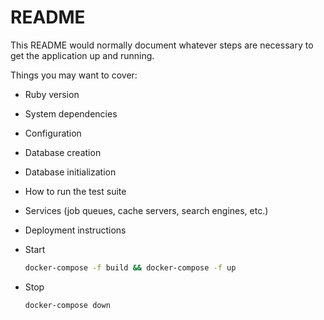 # README

This README would normally document whatever steps are necessary to get the
application up and running.

Things you may want to cover:

- Ruby version

- System dependencies

- Configuration

- Database creation

- Database initialization

- How to run the test suite

- Services (job queues, cache servers, search engines, etc.)

- Deployment instructions

- Start

  ```bash
  docker-compose -f build && docker-compose -f up
  ```

- Stop
  ```bash
  docker-compose down
  ```
